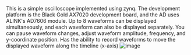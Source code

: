 This is a simple oscilloscope implemented using zynq. The development platform is the Black Gold AX7020 development board, and the AD uses ALINK's AD7606 module. Up to 8 waveforms can be displayed simultaneously, and each waveform can also be displayed separately. You can pause waveform changes, adjust waveform amplitude, frequency, and y-coordinate position. Has the ability to record waveforms to move the displayed waveform along the timeline (x-axis)
![image](https://github.com/purplefrigid/Zynq-Simple-Oscilloscope/assets/75159821/2efb58b2-2886-4bf9-b586-ac29ff5f9cb0)
